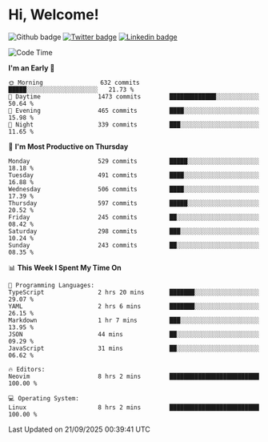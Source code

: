   # Hi, Welcome!
  ![Github badge](https://img.shields.io/github/followers/kraken-afk.svg?style=social&label=Follow&maxAge=2592000)
  [![Twitter badge](https://img.shields.io/badge/-Twitter-00acee?style=flat-square&logo=Twitter&logoColor=white)](https://twitter.com/trshppl)
  [![Linkedin badge](https://img.shields.io/badge/LinkedIn-0077B5?style=flat-square&logo=linkedin&logoColor=white)](https://www.linkedin.com/in/noveanrer)
<!--START_SECTION:waka-->
![Code Time](http://img.shields.io/badge/Code%20Time-1%2C229%20hrs%2040%20mins-blue)

**I'm an Early 🐤** 

```text
🌞 Morning                632 commits         █████░░░░░░░░░░░░░░░░░░░░   21.73 % 
🌆 Daytime                1473 commits        █████████████░░░░░░░░░░░░   50.64 % 
🌃 Evening                465 commits         ████░░░░░░░░░░░░░░░░░░░░░   15.98 % 
🌙 Night                  339 commits         ███░░░░░░░░░░░░░░░░░░░░░░   11.65 % 
```
📅 **I'm Most Productive on Thursday** 

```text
Monday                   529 commits         █████░░░░░░░░░░░░░░░░░░░░   18.18 % 
Tuesday                  491 commits         ████░░░░░░░░░░░░░░░░░░░░░   16.88 % 
Wednesday                506 commits         ████░░░░░░░░░░░░░░░░░░░░░   17.39 % 
Thursday                 597 commits         █████░░░░░░░░░░░░░░░░░░░░   20.52 % 
Friday                   245 commits         ██░░░░░░░░░░░░░░░░░░░░░░░   08.42 % 
Saturday                 298 commits         ███░░░░░░░░░░░░░░░░░░░░░░   10.24 % 
Sunday                   243 commits         ██░░░░░░░░░░░░░░░░░░░░░░░   08.35 % 
```


📊 **This Week I Spent My Time On** 

```text
💬 Programming Languages: 
TypeScript               2 hrs 20 mins       ███████░░░░░░░░░░░░░░░░░░   29.07 % 
YAML                     2 hrs 6 mins        ███████░░░░░░░░░░░░░░░░░░   26.15 % 
Markdown                 1 hr 7 mins         ███░░░░░░░░░░░░░░░░░░░░░░   13.95 % 
JSON                     44 mins             ██░░░░░░░░░░░░░░░░░░░░░░░   09.29 % 
JavaScript               31 mins             ██░░░░░░░░░░░░░░░░░░░░░░░   06.62 % 

🔥 Editors: 
Neovim                   8 hrs 2 mins        █████████████████████████   100.00 % 

💻 Operating System: 
Linux                    8 hrs 2 mins        █████████████████████████   100.00 % 
```


 Last Updated on 21/09/2025 00:39:41 UTC
<!--END_SECTION:waka-->